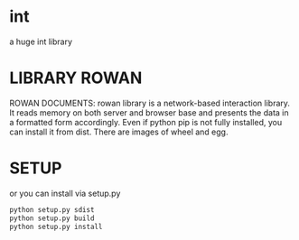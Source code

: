# int
a huge int library
# LIBRARY ROWAN
ROWAN DOCUMENTS:
rowan library is a network-based interaction library. It reads memory on both server and browser base and presents the data in a formatted form accordingly. Even if python pip is not fully installed, you can install it from dist. There are images of wheel and egg.
# SETUP
or you can install via setup.py


```bash
python setup.py sdist
python setup.py build
python setup.py install
